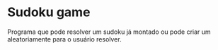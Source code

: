 # Sudoku game
 Programa que pode resolver um sudoku já montado ou pode criar um aleatoriamente para o usuário resolver.
